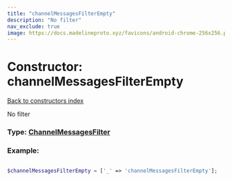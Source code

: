 ```yaml
---
title: "channelMessagesFilterEmpty"
description: "No filter"
nav_exclude: true
image: https://docs.madelineproto.xyz/favicons/android-chrome-256x256.png
---
```

# Constructor: channelMessagesFilterEmpty  
[Back to constructors index](/API_docs/constructors/index.html)



No filter




### Type: [ChannelMessagesFilter](/API_docs/types/ChannelMessagesFilter.html)


### Example:

```php

$channelMessagesFilterEmpty = ['_' => 'channelMessagesFilterEmpty'];
```  
